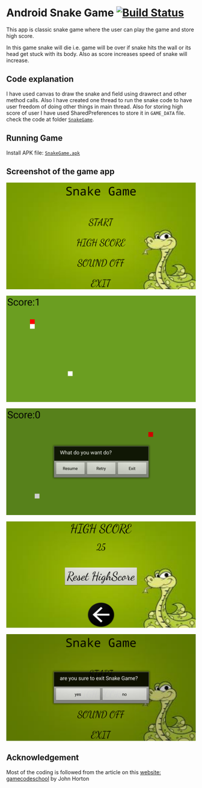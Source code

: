 # Android Snake Game [![Build Status][travis-image]][travis-url]

This app is classic snake game where the user can play the game and store high score.

In this game snake will die i.e. game will be over if snake hits the wall or its head get stuck with its body.
Also as score increases speed of snake will increase.

## Code explanation

I have used canvas to draw the snake and field using drawrect and other method calls.
Also I have created one thread to run the snake code to have user freedom of doing other things in main thread.
Also for storing high score of user I have used SharedPreferences to store it in `GAME_DATA` file.
check the code at folder [`SnakeGame`](https://github.com/kalpeshdusane/Fun-Coding-for-Games/tree/master/Snake%20Game/Android%20Version/SnakeGame).

## Running Game

Install APK file: [`SnakeGame.apk`](https://github.com/kalpeshdusane/Fun-Coding-for-Games/blob/master/Snake%20Game/Android%20Version/SnakeGame.apk)

## Screenshot of the game app

![image](readmeImage/game1.png)

![image](readmeImage/game2.png)

![image](readmeImage/game3.png)

![image](readmeImage/game4.png)

![image](readmeImage/game5.png)

## Acknowledgement

Most of the coding is followed from the article on this [website: gamecodeschool](http://gamecodeschool.com/android/coding-a-snake-game-for-android/) by John Horton

<!-- Markdown link & img dfn's -->
[travis-image]: https://img.shields.io/travis/dbader/node-datadog-metrics/master.svg?style=flat-square
[travis-url]: https://travis-ci.org/dbader/node-datadog-metrics
